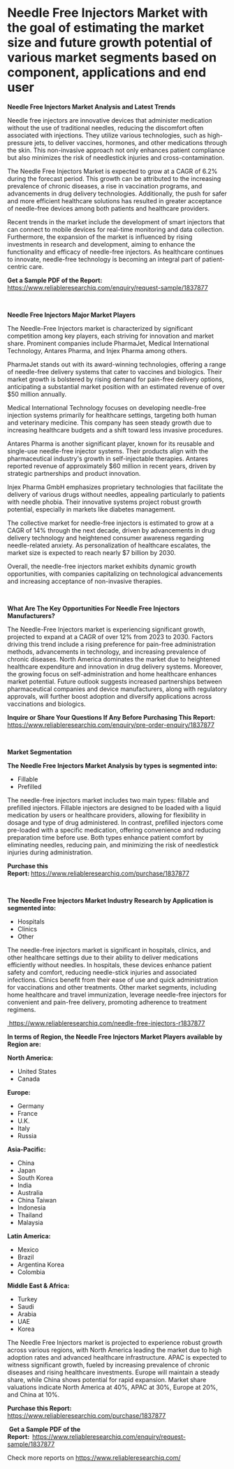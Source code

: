 <p><h1>Needle Free Injectors Market with the goal of estimating the market size and future growth potential of various market segments based on component, applications and end user</h1></p><p><strong>Needle Free Injectors Market Analysis and Latest Trends</strong></p>
<p><p>Needle free injectors are innovative devices that administer medication without the use of traditional needles, reducing the discomfort often associated with injections. They utilize various technologies, such as high-pressure jets, to deliver vaccines, hormones, and other medications through the skin. This non-invasive approach not only enhances patient compliance but also minimizes the risk of needlestick injuries and cross-contamination.</p><p>The Needle Free Injectors Market is expected to grow at a CAGR of 6.2% during the forecast period. This growth can be attributed to the increasing prevalence of chronic diseases, a rise in vaccination programs, and advancements in drug delivery technologies. Additionally, the push for safer and more efficient healthcare solutions has resulted in greater acceptance of needle-free devices among both patients and healthcare providers.</p><p>Recent trends in the market include the development of smart injectors that can connect to mobile devices for real-time monitoring and data collection. Furthermore, the expansion of the market is influenced by rising investments in research and development, aiming to enhance the functionality and efficacy of needle-free injectors. As healthcare continues to innovate, needle-free technology is becoming an integral part of patient-centric care.</p></p>
<p><strong>Get a Sample PDF of the Report:&nbsp;</strong> <a href="https://www.reliableresearchiq.com/enquiry/request-sample/1837877?utm_campaign=3007&utm_medium=2&utm_source=Github&utm_content=ia&utm_term=03032025&utm_id=needle-free-injectors">https://www.reliableresearchiq.com/enquiry/request-sample/1837877</a></p>
<p>&nbsp;</p>
<p><strong>Needle Free Injectors Major Market Players</strong></p>
<p><p>The Needle-Free Injectors market is characterized by significant competition among key players, each striving for innovation and market share. Prominent companies include PharmaJet, Medical International Technology, Antares Pharma, and Injex Pharma among others.</p><p>PharmaJet stands out with its award-winning technologies, offering a range of needle-free delivery systems that cater to vaccines and biologics. Their market growth is bolstered by rising demand for pain-free delivery options, anticipating a substantial market position with an estimated revenue of over $50 million annually.</p><p>Medical International Technology focuses on developing needle-free injection systems primarily for healthcare settings, targeting both human and veterinary medicine. This company has seen steady growth due to increasing healthcare budgets and a shift toward less invasive procedures.</p><p>Antares Pharma is another significant player, known for its reusable and single-use needle-free injector systems. Their products align with the pharmaceutical industry's growth in self-injectable therapies. Antares reported revenue of approximately $60 million in recent years, driven by strategic partnerships and product innovation. </p><p>Injex Pharma GmbH emphasizes proprietary technologies that facilitate the delivery of various drugs without needles, appealing particularly to patients with needle phobia. Their innovative systems project robust growth potential, especially in markets like diabetes management.</p><p>The collective market for needle-free injectors is estimated to grow at a CAGR of 14% through the next decade, driven by advancements in drug delivery technology and heightened consumer awareness regarding needle-related anxiety. As personalization of healthcare escalates, the market size is expected to reach nearly $7 billion by 2030. </p><p>Overall, the needle-free injectors market exhibits dynamic growth opportunities, with companies capitalizing on technological advancements and increasing acceptance of non-invasive therapies.</p></p>
<p>&nbsp;</p>
<p><strong>What Are The Key Opportunities For Needle Free Injectors Manufacturers?</strong></p>
<p><p>The Needle-Free Injectors market is experiencing significant growth, projected to expand at a CAGR of over 12% from 2023 to 2030. Factors driving this trend include a rising preference for pain-free administration methods, advancements in technology, and increasing prevalence of chronic diseases. North America dominates the market due to heightened healthcare expenditure and innovation in drug delivery systems. Moreover, the growing focus on self-administration and home healthcare enhances market potential. Future outlook suggests increased partnerships between pharmaceutical companies and device manufacturers, along with regulatory approvals, will further boost adoption and diversify applications across vaccinations and biologics.</p></p>
<p><strong>Inquire or Share Your Questions If Any Before Purchasing This Report:</strong> <a href="https://www.reliableresearchiq.com/enquiry/pre-order-enquiry/1837877?utm_campaign=3007&utm_medium=2&utm_source=Github&utm_content=ia&utm_term=03032025&utm_id=needle-free-injectors">https://www.reliableresearchiq.com/enquiry/pre-order-enquiry/1837877</a></p>
<p>&nbsp;</p>
<p><strong>Market Segmentation</strong></p>
<p><strong>The Needle Free Injectors Market Analysis by types is segmented into:</strong></p>
<p><ul><li>Fillable</li><li>Prefilled</li></ul></p>
<p><p>The needle-free injectors market includes two main types: fillable and prefilled injectors. Fillable injectors are designed to be loaded with a liquid medication by users or healthcare providers, allowing for flexibility in dosage and type of drug administered. In contrast, prefilled injectors come pre-loaded with a specific medication, offering convenience and reducing preparation time before use. Both types enhance patient comfort by eliminating needles, reducing pain, and minimizing the risk of needlestick injuries during administration.</p></p>
<p><strong>Purchase this Report:&nbsp;</strong><a href="https://www.reliableresearchiq.com/purchase/1837877?utm_campaign=3007&utm_medium=2&utm_source=Github&utm_content=ia&utm_term=03032025&utm_id=needle-free-injectors">https://www.reliableresearchiq.com/purchase/1837877</a></p>
<p>&nbsp;</p>
<p><strong>The Needle Free Injectors Market Industry Research by Application is segmented into:</strong></p>
<p><ul><li>Hospitals</li><li>Clinics</li><li>Other</li></ul></p>
<p><p>The needle-free injectors market is significant in hospitals, clinics, and other healthcare settings due to their ability to deliver medications efficiently without needles. In hospitals, these devices enhance patient safety and comfort, reducing needle-stick injuries and associated infections. Clinics benefit from their ease of use and quick administration for vaccinations and other treatments. Other market segments, including home healthcare and travel immunization, leverage needle-free injectors for convenient and pain-free delivery, promoting adherence to treatment regimens.</p></p>
<p><a href="https://www.reliableresearchiq.com/needle-free-injectors-r1837877?utm_campaign=3007&utm_medium=2&utm_source=Github&utm_content=ia&utm_term=03032025&utm_id=needle-free-injectors">&nbsp;https://www.reliableresearchiq.com/needle-free-injectors-r1837877</a></p>
<p><strong>In terms of Region, the Needle Free Injectors Market Players available by Region are:</strong></p>
<p>
    <p> <strong> North America: </strong>
        <ul>
            <li>United States</li>
            <li>Canada</li>
        </ul>
        </p> 
    <p> <strong> Europe: </strong>
        <ul>
            <li>Germany</li>
            <li>France</li>
            <li>U.K.</li>
            <li>Italy</li>
            <li>Russia</li>
        </ul>
        </p> 
    <p> <strong> Asia-Pacific: </strong>
        <ul>
            <li>China</li>
            <li>Japan</li>
            <li>South Korea</li>
            <li>India</li>
            <li>Australia</li>
            <li>China Taiwan</li>
            <li>Indonesia</li>
            <li>Thailand</li>
            <li>Malaysia</li>
        </ul>
        </p> 
    <p> <strong> Latin America: </strong>
        <ul>
            <li>Mexico</li>
            <li>Brazil</li>
            <li>Argentina Korea</li>
            <li>Colombia</li>
        </ul>
        </p> 
    <p> <strong> Middle East & Africa: </strong>
        <ul>
            <li>Turkey</li>
            <li>Saudi</li>
            <li>Arabia</li>
            <li>UAE</li>
            <li>Korea</li>
        </ul>
    </p>
    </p>
<p><p>The Needle Free Injectors market is projected to experience robust growth across various regions, with North America leading the market due to high adoption rates and advanced healthcare infrastructure. APAC is expected to witness significant growth, fueled by increasing prevalence of chronic diseases and rising healthcare investments. Europe will maintain a steady share, while China shows potential for rapid expansion. Market share valuations indicate North America at 40%, APAC at 30%, Europe at 20%, and China at 10%.</p></p>
<p><strong>Purchase this Report: </strong><a href="https://www.reliableresearchiq.com/purchase/1837877?utm_campaign=3007&utm_medium=2&utm_source=Github&utm_content=ia&utm_term=03032025&utm_id=needle-free-injectors">https://www.reliableresearchiq.com/purchase/1837877</a></p>
<p>&nbsp;<strong>Get a Sample PDF of the Report:&nbsp;&nbsp;</strong><a href="https://www.reliableresearchiq.com/enquiry/request-sample/1837877?utm_campaign=3007&utm_medium=2&utm_source=Github&utm_content=ia&utm_term=03032025&utm_id=needle-free-injectors">https://www.reliableresearchiq.com/enquiry/request-sample/1837877</a></p>
<p><strong></strong></p>
<p>Check more reports on <a href="https://www.reliableresearchiq.com/?utm_campaign=3007&utm_medium=2&utm_source=Github&utm_content=ia&utm_term=03032025&utm_id=needle-free-injectors">https://www.reliableresearchiq.com/</a></p>
